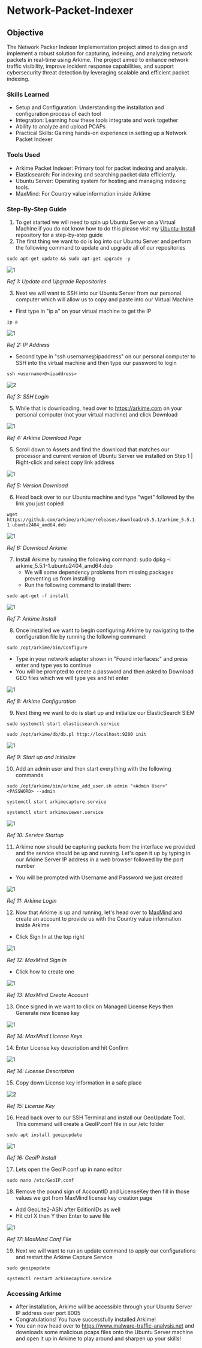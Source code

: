 # Network-Packet-Indexer

## Objective

The Network Packer Indexer Implementation project aimed to design and implement a robust solution for capturing, indexing, and analyzing network packets in real-time using Arkime. The project aimed to enhance network traffic visibility, improve incident response capabilities, and support cybersecurity threat detection by leveraging scalable and efficient packet indexing.

### Skills Learned

- Setup and Configuration: Understanding the installation and configuration process of each tool
- Integration: Learning how these tools integrate and work together 
- Ability to analyze and upload PCAPs
- Practical Skills: Gaining hands-on experience in setting up a Network Packet Indexer

### Tools Used

- Arkime Packet Indexer: Primary tool for packet indexing and analysis.
- Elasticsearch: For indexing and searching packet data efficiently.
- Ubuntu Server: Operating system for hosting and managing indexing tools.
- MaxMind: For Country value information inside Arkime

### Step-By-Step Guide

1) To get started we will need to spin up Ubuntu Server on a Virtual Machine if you do not know how to do this please visit my <a href="https://github.com/wesgough/ubuntu-install">Ubuntu-Install</a> repository for a step-by-step guide
2) The first thing we want to do is log into our Ubuntu Server and perform the following command to update and upgrade all of our repositories
```
sudo apt-get update && sudo apt-get upgrade -y
```
![1](https://github.com/user-attachments/assets/2400d15f-2ab2-4dbb-9194-1f66b6d6b934)

*Ref 1: Update and Upgrade Repositories*

3) Next we will want to SSH into our Ubuntu Server from our personal computer which will allow us to copy and paste into our Virtual Machine
  - First type in "ip a" on your virtual machine to get the IP
```
ip a
```
![1](https://github.com/user-attachments/assets/71ee53bb-cd5d-4980-a4fb-a2dc8e293a14)

*Ref 2: IP Address*

  - Second type in "ssh username@ipaddress" on our personal computer to SSH into the virtual machine and then type our password to login
```
ssh <username>@<ipaddress>
```
![2](https://github.com/user-attachments/assets/8f528f6e-381c-4790-bb57-4c5acf9db4b9)

*Ref 3: SSH Login*

5) While that is downloading, head over to https://arkime.com on your personal computer (not your virtual machine) and click Download

![1](https://github.com/user-attachments/assets/187d5df2-00d9-4c37-aab6-4755c18e5791)

*Ref 4: Arkime Download Page*

5) Scroll down to Assets and find the download that matches our processor and current version of Ubuntu Server we installed on Step 1 | Right-click and select copy link address

![1](https://github.com/user-attachments/assets/789f4b83-8f19-4304-ae2f-59eeac34d9d5)

*Ref 5: Version Download*

6) Head back over to our Ubuntu machine and type "wget" followed by the link you just copied
```
wget https://github.com/arkime/arkime/releases/download/v5.5.1/arkime_5.5.1-1.ubuntu2404_amd64.deb
```

![1](https://github.com/user-attachments/assets/4cb2be53-2055-4162-a8ad-7c70a7d3f4bc)

*Ref 6: Download Arkime*

7) Install Arkime by running the following command: sudo dpkg -i arkime_5.5.1-1.ubuntu2404_amd64.deb
   - We will some dependency problems from missing packages preventing us from installing
   - Run the following command to install them:
```
sudo apt-get -f install
```
![1](https://github.com/user-attachments/assets/f499a7a9-023a-4f0a-9983-ea88e5267aa1)

*Ref 7: Arkime Install*

8) Once installed we want to begin configuring Arkime by navigating to the configuration file by running the following command: 
```
sudo /opt/arkime/bin/Configure
```
   - Type in your network adapter shown in "Found interfaces:" and press enter and type yes to continue
   - You will be prompted to create a password and then asked to Download GEO files which we will type yes and hit enter

![1](https://github.com/user-attachments/assets/900c784f-a525-4f04-811a-53fceba1129e)

*Ref 8: Arkime Configuration*

9) Next thing we want to do is start up and initialize our ElasticSearch SIEM
```
sudo systemctl start elasticsearch.service
```
```
sudo /opt/arkime/db/db.pl http://localhost:9200 init
```

![1](https://github.com/user-attachments/assets/c7735f51-b01b-4739-8d3d-df6819ef49ae)

*Ref 9: Start up and Initialize*

10) Add an admin user and then start everything with the following commands
```
sudo /opt/arkime/bin/arkime_add_user.sh admin "<Admin User>" <PASSWORD> --admin
```
```
systemctl start arkimecapture.service
```
```
systemctl start arkimeviewer.service
```
![1](https://github.com/user-attachments/assets/4c852b23-1a18-4ab4-939a-a82e7b6c26c6)

*Ref 10: Service Startup*

11) Arkime now should be capturing packets from the interface we provided and the service should be up and running. Let's open it up by typing in our Arkime Server IP address in a web browser followed by the port number
  - You will be prompted with Username and Password we just created

![1](https://github.com/user-attachments/assets/15a861a7-fa2b-43e0-b748-fe0455637f6f)

*Ref 11: Arkime Login*

12) Now that Arkime is up and running, let's head over to <a href="https://www.maxmind.com">MaxMind</a> and create an account to provide us with the Country value information inside Arkime
  - Click Sign In at the top right

![1](https://github.com/user-attachments/assets/983266ca-392d-465b-9153-0abb2062a6cd)

*Ref 12: MaxMind Sign In*
  - Click how to create one

![1](https://github.com/user-attachments/assets/861f593e-5c7b-4230-a89b-50056c971c46)

*Ref 13: MaxMind Create Account*

13) Once signed in we want to click on Managed License Keys then Generate new license key  

![1](https://github.com/user-attachments/assets/241227cb-1cd2-456c-9f9a-f691567ba63a)

*Ref 14: MaxMind License Keys*

14) Enter License key description and hit Confirm

![1](https://github.com/user-attachments/assets/697c3a15-58c4-478d-ba81-287dfa35179a)

*Ref 14: License Description*

15) Copy down License key information in a safe place 

![2](https://github.com/user-attachments/assets/6fcaf4ee-8ea9-475d-a8fa-2727e3bd5acc)

*Ref 15: License Key*

16) Head back over to our SSH Terminal and install our GeoUpdate Tool. This command will create a GeoIP.conf file in our /etc folder
```
sudo apt install geoipupdate
```
![1](https://github.com/user-attachments/assets/310077ad-a32e-4ca7-8e89-7ad6ee75728e)

*Ref 16: GeoIP Install*

17) Lets open the GeoIP.conf up in nano editor
```
sudo nano /etc/GeoIP.conf
```

18) Remove the pound sign of AccountID and LicenseKey then fill in those values we got from MaxMind license key creation page
  - Add GeoLite2-ASN after EditionIDs as well
  - Hit ctrl X then Y then Enter to save file

![1](https://github.com/user-attachments/assets/391d7026-1b86-4af9-8884-5db0ba802f4c)


*Ref 17: MaxMind Conf File*

19) Next we will want to run an update command to apply our configurations and restart the Arkime Capture Service

```
sudo geoipupdate
```

```
systemctl restart arkimecapture.service
```


### Accessing Arkime
  - After installation, Arkime will be accessible through your Ubuntu Server IP address over port 8005
  - Congratulations! You have successfully installed Arkime!
  - You can now head over to https://www.malware-traffic-analysis.net and downloads some malicious pcaps files onto the Ubuntu Server machine and open it up in Arkime to play around and sharpen up your skills!




